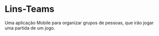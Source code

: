 # Lins-Teams

Uma aplicação Mobile para organizar grupos de pessoas, que irão jogar uma partida de um jogo.